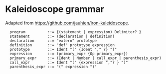 # Kaleidoscope grammar

Adapted from https://github.com/jauhien/iron-kaleidoscope.

```
  program          ::= {(statement | expression) Delimiter? }
  statement        ::= (declaration | definition)
  declaration      ::= "extern" prototype
  definition       ::= "def" prototype expression
  prototype        ::= Ident "(" {Ident "," ?} ")"
  expression       ::= (primary_expr {Op primary_expr})
  primary_expr     ::= (Ident | Number | call_expr | parenthesis_expr)
  call_expr        ::= Ident "(" {expression ","? } ")"
  parenthesis_expr ::= "(" expression ")"
```